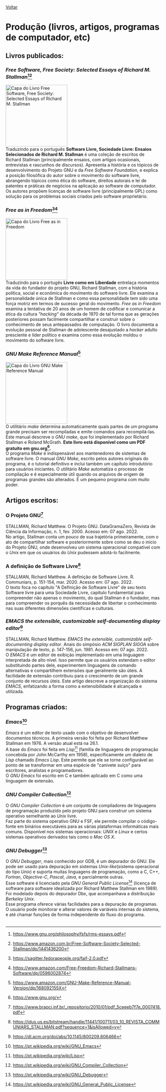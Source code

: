 [Voltar](intro.md)

Produção (livros, artigos, programas de computador, etc)
====
## Livros publicados:

### *Free Software, Free Society: Selected Essays of Richard M. Stallman*[^1][^2]
<img src="https://images-na.ssl-images-amazon.com/images/I/51fgPvci7CL._SX367_BO1,204,203,200_.jpg" alt="Capa do Livro Free Software, Free Society: Selected Essays of Richard M. Stallman" width="200"/> <br />
Traduzindo para o português **Software Livre, Sociedade Livre: Ensaios Selecionados de Richard M. Stallman** é uma coleção de escritos de Richard Stallman (principalmente ensaios, com artigos ocasionais, entrevistas e rascunhos de discursos). Apresenta a história e os tópicos de desenvolvimento do Projeto GNU e da *Free Software Foundation*, e explica a posição filosófica do autor sobre o movimento do software livre, abrangendo tópicos como ética do software, direitos autorais e lei de patentes e práticas de negócios na aplicação ao software de computador. Os autores propõem licenças de software livre (principalmente GPL) como solução para os problemas sociais criados pelo software proprietário. <br />

### *Free as in Freedom*[^3][^4]
<img src="https://images-na.ssl-images-amazon.com/images/I/51Oddl8FzfL._SY361_BO1,204,203,200_.jpg" alt="Capa do Livro Free as in Freedom" width="200"/> <br />
Traduzindo para o portugês **Livre como em Liberdade** entrelaça momentos da vida do fundador do projeto GNU, Richard Stallman, com a história política, social e econômica do movimento do software livre. Ele examina a personalidade única de Stallman e como essa personalidade tem sido uma força motriz em termos de sucesso geral do movimento. *Free as in Freedom* examina a tentativa de 20 anos de um homem de codificar e comunicar a ética da cultura *"hacking"* da década de 1970 de tal forma que as gerações posteriores possam facilmente compartilhar e construir sobre o conhecimento de seus antepassados de computação. O livro documenta a evolução pessoal de Stallman de adolescente desajustado a *hacker* adulto presciente e líder político e examina como essa evolução moldou o movimento do software livre. <br />

### *GNU Make Reference Manual*[^5]
<img src="https://images-na.ssl-images-amazon.com/images/I/41BsDc2ZGnL._SX384_BO1,204,203,200_.jpg" alt="Capa do Livro GNU Make Reference Manual" width="200"/> <br />
O utilitário *make* determina automaticamente quais partes de um programa grande precisam ser recompiladas e emite comandos para recompilá-las. Este manual descreve o *GNU make*, que foi implementado por Richard Stallman e Roland McGrath. **Este livro está disponível como um PDF gratuito em gnu.org[^6].** <br />
O programa *Make* é indispensável aos mantenedores de sistemas de software livre. O manual *GNU Make*, escrito pelos autores originais do programa, é o tutorial definitivo e inclui também um capítulo introdutório para usuários iniciantes. O utilitário *Make* automatiza o processo de compilação e é especialmente útil quando os arquivos de origem de programas grandes são alterados. É um pequeno programa com muito poder. <br />

## Artigos escritos:

### O Projeto GNU[^7]
STALLMAN, Richard Matthew. O Projeto GNU. DataGramaZero, Revista de Ciência da Informação, n. 1, fev. 2000. Acesso em: 07 ago. 2022. <br />
No artigo, Stallman conta um pouco de sua trajetória primeiramente, com o ato de compartilhar software e posteriormente sobre como se deu o início do Projeto GNU, onde desenvolveu um sistema operacional compatível com o *Unix* em que os usuários do *Unix* pudessem adotá-lo facilmente.

### A definição de Software Livre[^8]
STALLMAN, Richard Matthew. A definição de Software Livre. R. Communiars, p. 151-154, mar. 2020. Acesso em: 07 ago. 2022. <br/>
O texto foca no capítulo "A Definição de Software Livre" de seu texto Software livre para uma Sociedade Livre, capítulo fundamental para compreender não apenas
o movimento, do qual Stallman é o fundador, mas para compreender os porquês da necessidade de libertar o conhecimento nas suas diferentes dimensões científicas e culturais.

### *EMACS the extensible, customizable self-documenting display editor*[^9]
STALLMAN, Richard Matthew. *EMACS the extensible, customizable self-documenting display editor*. Anais do simpósio *ACM SIGPLAN SIGOA* sobre manipulação de texto, p. 147-156, jun. 1981. Acesso em: 07 ago. 2022. <br/>
O *EMACS* é um editor de exibição implementado em uma linguagem interpretada de alto nível. Isso permite que os usuários estendam o editor substituindo partes dele, experimentem linguagens de comando alternativas e compartilhem extensões que geralmente são úteis. A facilidade de extensão contribuiu para o crescimento de um grande conjunto de recursos úteis. Este artigo descreve a organização do sistema *EMACS*, enfatizando a forma como a extensibilidade é alcançada e utilizada.

## Programas criados:

### *Emacs*[^10]
*Emacs* é um editor de texto usado com o objetivo de desenvolver documentos técnicos. A primeira versão foi feita por Richard Matthew Stallman em 1976. A versão atual está na 26.1. <br />
A base do *Emacs* foi feita em *Lisp*[^11] (família de linguagens de programação concebida por John McCarthy em 1958), especificamente um dialeto de *Lisp* chamado *Emacs Lisp*. Este permite que ele se torne configurável ao ponto de se transformar em uma espécie de "canivete suíço" para escritores, analistas e programadores.
<br />
O *GNU Emacs* foi escrito em C e também aplicado em C como uma linguagem de extensão.
<br />

### *GNU Compiler Collection*[^12]
O *GNU Compiler Collection* é um conjunto de compiladores de linguagens de programação produzido pelo projeto GNU para construir um sistema operativo semelhante ao *Unix* livre.
<br/>
Faz parte do sistema operativo GNU e FSF, ele permite compilar o código-fonte em binários executáveis para as várias plataformas informáticas mais comuns. Disponível nos sistemas operacionais: *UNIX* e *Linux* e certos sistemas operativos derivados tais como o *Mac OS X*.
<br />

### *GNU Debugger*[^13]
O *GNU Debugger*, mais conhecido por GDB, é um depurador do GNU. Ele pode ser usado para depuração em sistemas *Unix-like*(sistema operacional do tipo *Unix*) e suporta muitas linguagens de programação, como a C, C++, *Fortran*, *Objective-C*, *Pascal*, *Java*, e parcialmente outras.
<br />
Esse software é licenciado pela *GNU General Public License*[^14] (licença de software para software idealizada por Richard Matthew Stallman em 1989). Foi modelado depois do depurador Dbx, que acompanhava a distribuição *Berkeley Unix*.
<br />
Esse programa oferece várias facilidades para a depuração de programas. O usuário pode monitorar e alterar valores de variáveis internas do sistema, e até chamar funções de forma independente do fluxo do programa.
<br /><br />

[^1]: https://www.gnu.org/philosophy/fsfs/rms-essays.pdf
[^2]: https://www.amazon.com.br/Free-Software-Society-Selected-Stallman/dp/1441436200
[^3]: https://sagitter.fedorapeople.org/faif-2.0.pdf
[^4]: https://www.amazon.com/Free-Freedom-Richard-Stallmans-Software/dp/0596002874
[^5]: https://www.amazon.com/GNU-Make-Reference-Manual-Version/dp/168092155X
[^6]: https://www.gnu.org/
[^7]: https://www.brapci.inf.br/_repositorio/2010/01/pdf_5ceeeb7f7e_0007418.pdf
[^8]: https://idus.us.es/bitstream/handle/11441/100711/03_10_REVISTA_COMMUNIARS_STALLMAN.pdf?sequence=1&isAllowed=y
[^9]: https://dl.acm.org/doi/abs/10.1145/800209.806466
[^10]: https://pt.wikipedia.org/wiki/GNU_Emacs
[^11]: https://pt.wikipedia.org/wiki/Lisp
[^12]: https://pt.wikipedia.org/wiki/GNU_Compiler_Collection
[^13]: https://pt.wikipedia.org/wiki/GNU_Debugger
[^14]: https://pt.wikipedia.org/wiki/GNU_General_Public_License

